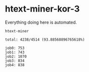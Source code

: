 # htext-miner-kor-3

Everything doing here is automated.

```
htext-miner

total: 4238/4514 (93.88568896765618%)

job0: 753
job1: 743
job2: 1070
job3: 834
job4: 838
```